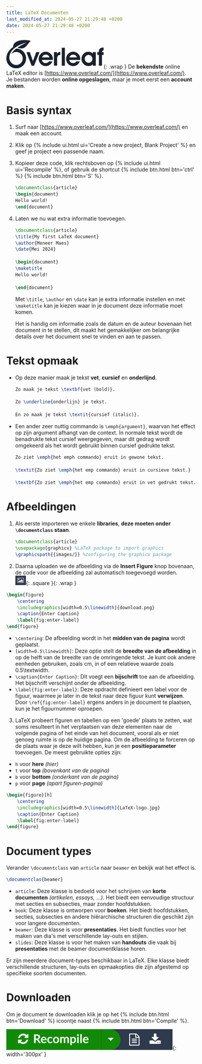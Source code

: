 ```yaml
---
title: LaTeX Documenten
last_modified_at: 2024-05-27 21:29:48 +0200
date: 2024-05-27 21:29:48 +0200
---
```


![](images/overleaf.svg){: .wrap }
De **bekendste** online LaTeX editor is [https://www.overleaf.com/](https://www.overleaf.com/).  
Je bestanden worden **online opgeslagen**, maar je moet eerst een **account maken**.

# Basis syntax

1. Surf naar [https://www.overleaf.com/](https://www.overleaf.com/) en maak een account.
2. Klik op {% include ui.html ui='Create a new project, Blank Project' %} en geef je project een passende naam.
3. Kopieer deze code, klik rechtsboven op {% include ui.html ui='Recompile' %}, of gebruik de shortcut {% include btn.html btn='ctrl' %} {% include btn.html btn='S' %}.
	```latex
	\documentclass{article}
	\begin{document}
	Hello world!
	\end{document}
	```
4. Laten we nu wat extra informatie toevoegen.
	```latex
	\documentclass{article}
	\title{My first LaTeX document}
	\author{Meneer Maes}
	\date{Mei 2024}

	\begin{document}
	\maketitle
	Hello world!

	\end{document}
	```
	Met `\title`, `\author` en `\date` kan je extra informatie instellen en met `\maketitle` kan je kiezen waar in je document deze informatie moet komen.

	Het is handig om informatie zoals de datum en de auteur bovenaan het document in te stellen, dit maakt het gemakkelijker om belangrijke details over het document snel te vinden en aan te passen.

# Tekst opmaak

- Op deze manier maak je tekst **vet**, **cursief** en **onderlijnd**.
	```latex
	Zo maak je tekst \textbf{vet (bold)}.

	Zo \underline{onderlijn} je tekst.

	En zo maak je tekst \textit{cursief (italic)}.
	```
- Een ander zeer nuttig commando is `\emph{argument}`, waarvan het effect op zijn argument afhangt van de context. In normale tekst wordt de benadrukte tekst cursief weergegeven, maar dit gedrag wordt omgekeerd als het wordt gebruikt binnen cursief gedrukte tekst.
	```latex
	Zo ziet \emph{het emph commando} eruit in gewone tekst.

	\textit{Zo ziet \emph{het emp commando} eruit in cursieve tekst.}

	\textbf{Zo ziet \emph{het emp commando} eruit in vet gedrukt tekst.}
	```

# Afbeeldingen

1. Als eerste importeren we enkele **libraries**, **deze moeten onder `\documentclass` staan**.
	```latex
	\documentclass{article}
	\usepackage{graphicx} %LaTeX package to import graphics
	\graphicspath{{images/}} %configuring the graphicx package
	```
2. Daarna uploaden we de afbeelding via de **Insert Figure** knop bovenaan, de code voor de afbeelding zal automatisch toegevoegd worden.  
	![](images/image-btn.png){: .square }{: .wrap }
```latex
\begin{figure}
	\centering
	\includegraphics[width=0.5\linewidth]{download.png}
	\caption{Enter Caption}
	\label{fig:enter-label}
\end{figure}
```
- `\centering`: De afbeelding wordt in het **midden van de pagina** wordt geplaatst.
- `[width=0.5\linewidth]`: Deze optie stelt de **breedte van de afbeelding** in op de helft van de breedte van de omringende tekst. Je kunt ook andere eenheden gebruiken, zoals cm, in of een relatieve waarde zoals 0.5\textwidth.
- `\caption{Enter Caption}`: Dit voegt een **bijschrift** toe aan de afbeelding. Het bijschrift verschijnt onder de afbeelding.
- `\label{fig:enter-label}`: Deze opdracht definieert een label voor de figuur, waarmee je later in de tekst naar deze figuur kunt **verwijzen**. Door `\ref{fig:enter-label}` ergens anders in je document te plaatsen, kun je het figuurnummer oproepen.
3. LaTeX probeert figuren en tabellen op een 'goede' plaats te zetten, wat soms resulteert in het verplaatsen van deze elementen naar de volgende pagina of het einde van het document, vooral als er niet genoeg ruimte is op de huidige pagina.
Om de afbeelding te forceren op de plaats waar je deze wilt hebben, kun je een **positieparameter** toevoegen. De meest gebruikte opties zijn:
- `h` voor **here** *(hier)*
- `t` voor **top** *(bovenkant van de pagina)*
- `b` voor **bottom** *(onderkant van de pagina)*
- `p` voor **page** *(apart figuren-pagina)*
```latex
\begin{figure}[h]
	\centering
	\includegraphics[width=0.5\linewidth]{LaTeX-logo.jpg}
	\caption{Enter Caption}
	\label{fig:enter-label}
\end{figure}
```

# Document types

Verander `\documentclass` van `article` naar `beamer` en bekijk wat het effect is.
```latex
\documentclas{beamer}
```
- `article`: Deze klasse is bedoeld voor het schrijven van **korte documenten** *(artikelen, essays, ...)*. Het biedt een eenvoudige structuur met secties en subsecties, maar zonder hoofdstukken.
- `book`: Deze klasse is ontworpen voor **boeken**. Het biedt hoofdstukken, secties, subsecties en andere hiërarchische structuren die geschikt zijn voor langere documenten.
- `beamer`: Deze klasse is voor **presentaties**. Het biedt functies voor het maken van dia's met verschillende lay-outs en stijlen.
- `slides`: Deze klasse is voor het maken van **handouts** die vaak bij **presentaties** met de beamer documentklasse horen. 

Er zijn meerdere document-types beschikbaar in LaTeX. Elke klasse biedt verschillende structuren, lay-outs en opmaakopties die zijn afgestemd op specifieke soorten documenten.

# Downloaden

Om je document te downloaden klik je op het {% include btn.html btn='Download' %} icoontje naast {% include btn.html btn='Compile' %}.

![download](images/download.png){: width='300px' }
